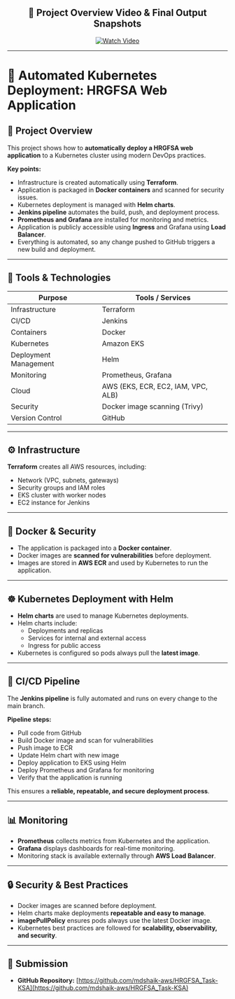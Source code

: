 <h2 align="center">🎥 Project Overview Video  & Final Output Snapshots</h2>
<p align="center">
  <a href="http://hrgfsa-task.s3-website-us-east-1.amazonaws.com/" target="_blank">
    <img src="https://img.shields.io/badge/▶️%20Watch%20Full%20Demo%20on%20S3-FF0000?style=for-the-badge&logo=amazonaws&logoColor=white" alt="Watch Video">
  </a>
</p>

---

# 🚀 Automated Kubernetes Deployment: HRGFSA Web Application

## 📘 Project Overview

This project shows how to **automatically deploy a HRGFSA web application** to a Kubernetes cluster using modern DevOps practices.

**Key points:**

- Infrastructure is created automatically using **Terraform**.
- Application is packaged in **Docker containers** and scanned for security issues.
- Kubernetes deployment is managed with **Helm charts**.
- **Jenkins pipeline** automates the build, push, and deployment process.
- **Prometheus and Grafana** are installed for monitoring and metrics.
- Application is publicly accessible using **Ingress** and Grafana using **Load Balancer**.
- Everything is automated, so any change pushed to GitHub triggers a new build and deployment.

---

## 🧰 Tools & Technologies

| Purpose                | Tools / Services                             |
|------------------------|---------------------------------------------|
| Infrastructure         | Terraform                                   |
| CI/CD                  | Jenkins                                     |
| Containers             | Docker                                      |
| Kubernetes             | Amazon EKS                                  |
| Deployment Management  | Helm                                        |
| Monitoring             | Prometheus, Grafana                         |
| Cloud                  | AWS (EKS, ECR, EC2, IAM, VPC, ALB)         |
| Security               | Docker image scanning (Trivy)               |
| Version Control        | GitHub                                      |

---

## ⚙️ Infrastructure

**Terraform** creates all AWS resources, including:

- Network (VPC, subnets, gateways)  
- Security groups and IAM roles  
- EKS cluster with worker nodes  
- EC2 instance for Jenkins  

---

## 🐳 Docker & Security

- The application is packaged into a **Docker container**.  
- Docker images are **scanned for vulnerabilities** before deployment.  
- Images are stored in **AWS ECR** and used by Kubernetes to run the application.

---

## ☸️ Kubernetes Deployment with Helm

- **Helm charts** are used to manage Kubernetes deployments.  
- Helm charts include:  
  - Deployments and replicas  
  - Services for internal and external access  
  - Ingress for public access  
- Kubernetes is configured so pods always pull the **latest image**.

---

## 🔄 CI/CD Pipeline

The **Jenkins pipeline** is fully automated and runs on every change to the main branch.  

**Pipeline steps:**

- Pull code from GitHub  
- Build Docker image and scan for vulnerabilities  
- Push image to ECR  
- Update Helm chart with new image  
- Deploy application to EKS using Helm  
- Deploy Prometheus and Grafana for monitoring  
- Verify that the application is running  

This ensures a **reliable, repeatable, and secure deployment process**.

---

## 📊 Monitoring

- **Prometheus** collects metrics from Kubernetes and the application.  
- **Grafana** displays dashboards for real-time monitoring.  
- Monitoring stack is available externally through **AWS Load Balancer**.

---

## 🔒 Security & Best Practices

- Docker images are scanned before deployment.  
- Helm charts make deployments **repeatable and easy to manage**.  
- **imagePullPolicy** ensures pods always use the latest Docker image.  
- Kubernetes best practices are followed for **scalability, observability, and security**.

---

## 📌 Submission

- **GitHub Repository:** [https://github.com/mdshaik-aws/HRGFSA_Task-KSA](https://github.com/mdshaik-aws/HRGFSA_Task-KSA)
